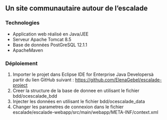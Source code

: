 ## Un site communautaire autour de l’escalade

### Technologies

- Application web réalisé en Java/JEE 
- Serveur Apache Tomcat 8.5
- Base de données PostGreSQL 12.1.1
- ApacheMaven


### Déploiement

1) Importer le projet dans Eclipse IDE for Enterprise Java Developersà partir du lien GitHub suivant : https://github.com/ElenaGebel/escalade-project 
2) Creer la structure de la base de donnee en utilisant le fichier bdd/ocescalade_bdd
3) Injecter les données en utilisant le fichier bdd/ocescalade_data
4) Changer les parametres de connexion dans le fichier escalade/escalade-webapp/src/main/webapp/META-INF/context.xml
